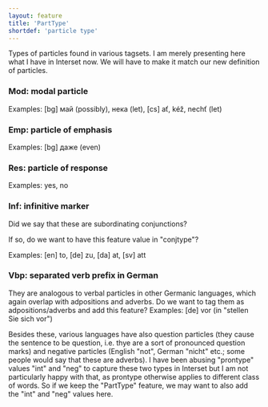 ```yaml
---
layout: feature
title: 'PartType'
shortdef: 'particle type'
---
```


Types of particles found in various tagsets. I am merely presenting
here what I have in Interset now. We will have to make it match our
new definition of particles.

### Mod: modal particle

Examples: [bg] май (possibly), нека (let), [cs] ať, kéž, nechť (let)

### Emp: particle of emphasis

Examples: [bg] даже (even)

### Res: particle of response

Examples: yes, no

### Inf: infinitive marker

Did we say that these are subordinating conjunctions?

If so, do we want to have this feature value in "conjtype"?

Examples: [en] to, [de] zu, [da] at, [sv] att

### Vbp: separated verb prefix in German

They are analogous to verbal particles in other Germanic languages,
which again overlap with adpositions and adverbs. Do we want to tag
them as adpositions/adverbs and add this feature?  Examples: [de] vor
(in "stellen Sie sich vor")

Besides these, various languages have also question particles (they
cause the sentence to be question, i.e. thye are a sort of pronounced
question marks) and negative particles (English "not", German "nicht"
etc.; some people would say that these are adverbs). I have been
abusing "prontype" values "int" and "neg" to capture these two types
in Interset but I am not particularly happy with that, as prontype
otherwise applies to different class of words. So if we keep the
"PartType" feature, we may want to also add the "int" and "neg" values
here.
<!-- Interlanguage links updated Út zář 29 20:23:10 CEST 2020 -->
